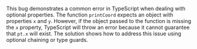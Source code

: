 This bug demonstrates a common error in TypeScript when dealing with optional properties.  The function `printCoord` expects an object with properties `x` and `y`. However, if the object passed to the function is missing the `x` property, TypeScript will throw an error because it cannot guarantee that `pt.x` will exist. The solution shows how to address this issue using optional chaining or type guards.